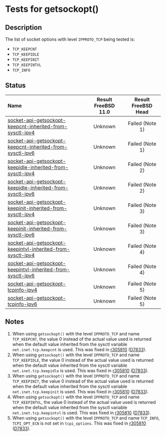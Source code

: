 # Tests for getsockopt()

## Description
The list of socket options with level `IPPROTO_TCP` being tested is:
* `TCP_KEEPCNT`
* `TCP_KEEPIDLE`
* `TCP_KEEPINIT`
* `TCP_KEEPINTVL`
* `TCP_INFO`

## Status
| Name                                                                                                                                                                                                                                  | Result FreeBSD 11.0 | Result FreeBSD Head |
|:--------------------------------------------------------------------------------------------------------------------------------------------------------------------------------------------------------------------------------------|:-------------------:|:-------------------:|
|[socket-api-getsockopt-keepcnt-inherited-from-sysctl-ipv4](socket-api-getsockopt-keepcnt-inherited-from-sysctl-ipv4.pkt "Ensure that the keepcnt timeout is inherited from the sysctl variable keepcnt")                               | Unknown             | Failed  (Note 1)    |
|[socket-api-getsockopt-keepcnt-inherited-from-sysctl-ipv6](socket-api-getsockopt-keepcnt-inherited-from-sysctl-ipv6.pkt "Ensure that the keepcnt timeout is inherited from the sysctl variable keepcnt")                               | Unknown             | Failed  (Note 1)    |
|[socket-api-getsockopt-keepidle-inherited-from-sysctl-ipv4](socket-api-getsockopt-keepidle-inherited-from-sysctl-ipv4.pkt "Ensure that the keepidle timeout is inherited from the sysctl variable keepidle")                           | Unknown             | Failed  (Note 2)    |
|[socket-api-getsockopt-keepidle-inherited-from-sysctl-ipv6](socket-api-getsockopt-keepidle-inherited-from-sysctl-ipv6.pkt "Ensure that the keepidle timeout is inherited from the sysctl variable keepidle")                           | Unknown             | Failed  (Note 2)    |
|[socket-api-getsockopt-keepinit-inherited-from-sysctl-ipv4](socket-api-getsockopt-keepinit-inherited-from-sysctl-ipv4.pkt "Ensure that the keepinit timeout is inherited from the sysctl variable keepinit")                           | Unknown             | Failed  (Note 3)    |
|[socket-api-getsockopt-keepinit-inherited-from-sysctl-ipv6](socket-api-getsockopt-keepinit-inherited-from-sysctl-ipv6.pkt "Ensure that the keepinit timeout is inherited from the sysctl variable keepinit")                           | Unknown             | Failed  (Note 3)    |
|[socket-api-getsockopt-keepintvl-inherited-from-sysctl-ipv4](socket-api-getsockopt-keepintvl-inherited-from-sysctl-ipv4.pkt "Ensure that the keepintvl timeout is inherited from the sysctl variable keepintvl")                       | Unknown             | Failed  (Note 4)    |
|[socket-api-getsockopt-keepintvl-inherited-from-sysctl-ipv6](socket-api-getsockopt-keepintvl-inherited-from-sysctl-ipv6.pkt "Ensure that the keepintvl timeout is inherited from the sysctl variable keepintvl")                       | Unknown             | Failed  (Note 4)    |
|[socket-api-getsockopt-tcpinfo-ipv4](socket-api-getsockopt-tcpinfo-ipv4.pkt "Ensure that TCPINFO can be used to get the tcpi_options")                                                                                                 | Unknown             | Failed  (Note 5)    |
|[socket-api-getsockopt-tcpinfo-ipv6](socket-api-getsockopt-tcpinfo-ipv6.pkt "Ensure that TCPINFO can be used to get the tcpi_options")                                                                                                 | Unknown             | Failed  (Note 5)    |

## Notes
1. When using `getsockopt()` with the level `IPPROTO_TCP` and name `TCP_KEEPCNT`, the value 0 instead of the actual
   value used is returned when the default value inherited from the sysctl variable `net.inet.tcp.keepcnt` is used.
   This was fixed in [r305810](305810) ([D7833](https://reviews.freebsd.org/D7833)).
2. When using `getsockopt()` with the level `IPPROTO_TCP` and name `TCP_KEEPIDLE`, the value 0 instead of the actual
   value used is returned when the default value inherited from the sysctl variable `net.inet.tcp.keepidle` is used.
   This was fixed in [r305810](305810) ([D7833](https://reviews.freebsd.org/D7833)).
3. When using `getsockopt()` with the level `IPPROTO_TCP` and name `TCP_KEEPINIT`, the value 0 instead of the actual
   value used is returned when the default value inherited from the sysctl variable `net.inet.tcp.keepinit` is used.
   This was fixed in [r305810](305810) ([D7833](https://reviews.freebsd.org/D7833)).
4. When using `getsockopt()` with the level `IPPROTO_TCP` and name `TCP_KEEPINTVL`, the value 0 instead of the actual
   value used is returned when the default value inherited from the sysctl variable `net.inet.tcp.keepintvl` is used.
   This was fixed in [r305810](305810) ([D7833](https://reviews.freebsd.org/D7833)).
5. When using `getsockopt()` with the level `IPPROTO_TCP` and name `TCP_INFO`, `TCPI_OPT_ECN` is not set in `tcpi_options`.
   This was fixed in [r305810](305810) ([D7833](https://reviews.freebsd.org/D7833)).
